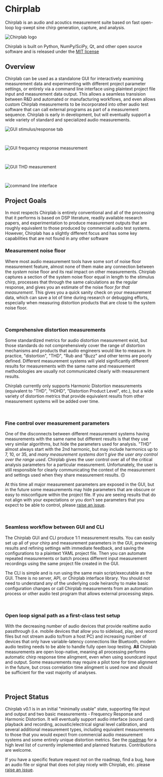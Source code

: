 # Chirplab
Chirplab is an audio and acoutics measurement suite based on fast open-loop log-swept sine chirp generation, capture, and analysis.

<picture><img alt="Chirplab logo" src="img/splash.png"></picture>

Chirplab is built on Python, NumPy/SciPy, Qt, and other open source software and is released under the [MIT license](LICENSE)

## Overview
Chirplab can be used as a standalone GUI for interactively examining measurement data and experimenting with different project parameter settings, or entirely via a command line interface using plaintext project file input and measurement data output. This allows a seamless transision between R&D and automated or manufacturing workflows, and even allows custom Chirplab measurements to be incorporated into other audio test software that can call external programs as part of a measurement sequence. Chirplab is early in development, but will eventually support a wide variety of standard and specialized audio measurements.

<picture><img alt="GUI stimulus/response tab" src="img/gui_chirp-tab.png"></picture>

<br/>

<picture><img alt="GUI frequency response measurement" src="img/gui_fr.png"></picture>

<br/>

<picture><img alt="GUI THD measurement" src="img/gui_thd.png"></picture>

<br/>

<picture><img alt="command line interface" src="img/cli.png"></picture>

## Project Goals
In most respects Chirplab is entirely conventional and all of the processing that it performs is based on DSP literature, readily available research papers, and experimentation to produce measurement outputs that are roughly equivalent to those produced by commercial audio test systems. However, Chirplab has a slightly different focus and has some key capabilities that are not found in any other software

### Measurement noise floor
Where most audio measurement tools have some sort of noise floor measurement feature, almost none of them make any connection between the *system* noise floor and its real impact on other measurements. Chirplab captures a section of the system noise floor equal in length to the stimulus chirp, processes that through the same calculations as the regular response, and gives you an estimate of the noise floor *for that measurement*. This gives you a quick sanity check on your measurement data, which can save a lot of time during research or debugging efforts, especially when measuring distortion products that are close to the system noise floor.

<!-- todo: insert a couple graphs to illustrate what measurement noise floor does -->

<br/>

### Comprehensive distortion measurements
Some standardized metrics for audio distortion measurement exist, but those standards do not comprehensively cover the range of distortion mechanisms and products that audio engineers would like to measure. In practice, "distortion", "THD", "Rub and "Buzz" and other terms are poorly defined. Different measurement systems will yield significantly different results for measurements with the same name and measurement methodologies are usually not communicated clearly with measurement results.

Chirplab currently only supports Harmonic Distortion measurements (equivalent to "THD", "HOHD", "Distortion Product Level", etc.), but a wide variety of distortion metrics that provide equivalent results from other measurement systems will be added over time.

<br/>

### Fine control over measurement parameters
One of the disconnects between different measurement systems having measurements with the same name but different results is that they use very similar algorithms, but hide the parameters used for analysis. "THD" almost always start with the 2nd harmonic, but may include harmonics up to 7, 10, or 35, and *many measurement systems don't give the user any control over the range used*. Chirplab gives the user control over all of the critical analysis parameters for a particular measurement. Unfortunately, the user is still responsible for clearly communicating the context of the measurement and settings used when they share measurement results. 🙃

At this time all major measurement parameters are exposed in the GUI, but in the future some measurements may hide parameters that are obscure or easy to misconfigure within the project file. If you are seeing results that do not align with your expectations or you don't see parameters that you expect to be able to control, please [raise an issue](https://github.com/loudifier/chirplab/issues).

<br/>

### Seamless workflow between GUI and CLI
The Chirplab GUI and CLI produce 1:1 measurement results. You can easily set up all of your chirp and measurement parameters in the GUI, previewing results and refining settings with immediate feedback, and saving the configurations to a plaintext YAML project file. Then you can automate repeated measurements or batch process different input measurement recordings using the same project file created in the GUI.

The CLI is simple and is run using the same main script/executable as the GUI. There is no server, API, or Chirplab interface library. You should not need to understand any of the underlying code heirarchy to make basic configuration changes or call Chirplab measurements from an automation process or other audio test program that allows external processing steps.

<br/>

### Open loop signal path as a first-class test setup
With the decreasing number of audio devices that provide realtime audio passthrough (i.e. mobile devices that allow you to sideload, play, and record files but not stream audio to/from a host PC) and increasing number of devices that only have variable-latency connections like Bluetooth, modern audio testing needs to be able to handle fully open loop testing. **All** Chirplab measurements are open loop-native, meaning all processing performs automatic chirp response time alingment, even when using soundcard input and output. Some measurements may require a pilot tone for time alignment in the future, but cross correlation time alingment is used now and should be sufficient for the vast majority of analyses.

<br/>

## Project Status
Chirplab v0.1 is in an initial "minimally usable" state, supporting file input and output and two basic measurements - Frequency Response and Harmonic Distortion. It will eventually support audio interface (sound card) playback and recording, acoustic/electrical signal level calibration, and several additional measurement types, including equivalent measurements to those that you would expect from commercial audio measurement systems and some entirely unique distortion metrics. See the [roadmap](ROADMAP.md) for a high level list of currently implemented and planned features. Contributions are welcome.

If you have a specific feature request not on the roadmap, find a bug, have an audio file or signal that does not play nicely with Chirplab, etc. please [raise an issue](https://github.com/loudifier/chirplab/issues).